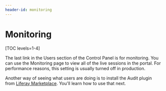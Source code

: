 ```yaml
---
header-id: monitoring
---
```


# Monitoring

[TOC levels=1-4]

The last link in the Users section of the Control Panel is for monitoring. You
can use the Monitoring page to view all of the live sessions in the portal. For
performance reasons, this setting is usually turned off in production. 

Another way of seeing what users are doing is to install the Audit plugin from
[Liferay Marketplace](https://www.liferay.com/marketplace). You'll learn how to
use that next. 
